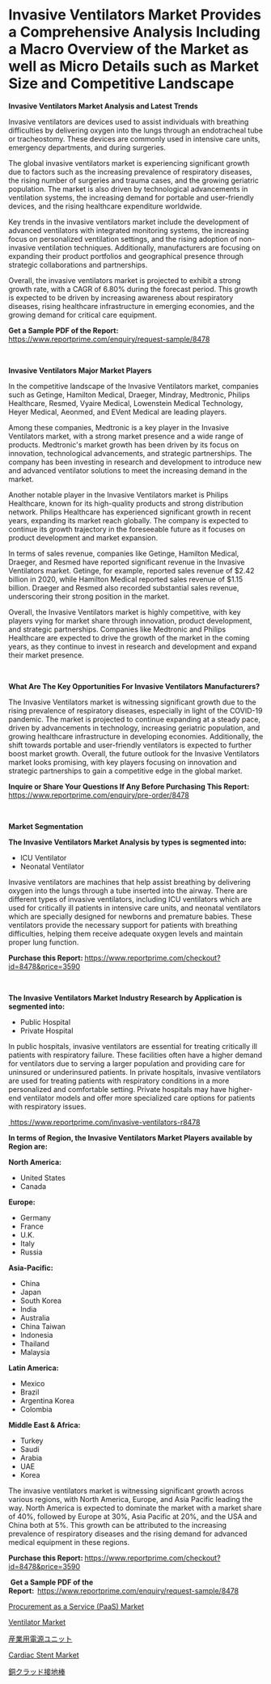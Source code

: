 <p><h1>Invasive Ventilators Market Provides a Comprehensive Analysis Including a Macro Overview of the Market as well as Micro Details such as Market Size and Competitive Landscape</h1></p><p><strong>Invasive Ventilators Market Analysis and Latest Trends</strong></p>
<p><p>Invasive ventilators are devices used to assist individuals with breathing difficulties by delivering oxygen into the lungs through an endotracheal tube or tracheostomy. These devices are commonly used in intensive care units, emergency departments, and during surgeries.</p><p>The global invasive ventilators market is experiencing significant growth due to factors such as the increasing prevalence of respiratory diseases, the rising number of surgeries and trauma cases, and the growing geriatric population. The market is also driven by technological advancements in ventilation systems, the increasing demand for portable and user-friendly devices, and the rising healthcare expenditure worldwide.</p><p>Key trends in the invasive ventilators market include the development of advanced ventilators with integrated monitoring systems, the increasing focus on personalized ventilation settings, and the rising adoption of non-invasive ventilation techniques. Additionally, manufacturers are focusing on expanding their product portfolios and geographical presence through strategic collaborations and partnerships.</p><p>Overall, the invasive ventilators market is projected to exhibit a strong growth rate, with a CAGR of 6.80% during the forecast period. This growth is expected to be driven by increasing awareness about respiratory diseases, rising healthcare infrastructure in emerging economies, and the growing demand for critical care equipment.</p></p>
<p><strong>Get a Sample PDF of the Report:&nbsp;</strong> <a href="https://www.reportprime.com/enquiry/request-sample/8478">https://www.reportprime.com/enquiry/request-sample/8478</a></p>
<p>&nbsp;</p>
<p><strong>Invasive Ventilators Major Market Players</strong></p>
<p><p>In the competitive landscape of the Invasive Ventilators market, companies such as Getinge, Hamilton Medical, Draeger, Mindray, Medtronic, Philips Healthcare, Resmed, Vyaire Medical, Lowenstein Medical Technology, Heyer Medical, Aeonmed, and EVent Medical are leading players.</p><p>Among these companies, Medtronic is a key player in the Invasive Ventilators market, with a strong market presence and a wide range of products. Medtronic's market growth has been driven by its focus on innovation, technological advancements, and strategic partnerships. The company has been investing in research and development to introduce new and advanced ventilator solutions to meet the increasing demand in the market.</p><p>Another notable player in the Invasive Ventilators market is Philips Healthcare, known for its high-quality products and strong distribution network. Philips Healthcare has experienced significant growth in recent years, expanding its market reach globally. The company is expected to continue its growth trajectory in the foreseeable future as it focuses on product development and market expansion.</p><p>In terms of sales revenue, companies like Getinge, Hamilton Medical, Draeger, and Resmed have reported significant revenue in the Invasive Ventilators market. Getinge, for example, reported sales revenue of $2.42 billion in 2020, while Hamilton Medical reported sales revenue of $1.15 billion. Draeger and Resmed also recorded substantial sales revenue, underscoring their strong position in the market.</p><p>Overall, the Invasive Ventilators market is highly competitive, with key players vying for market share through innovation, product development, and strategic partnerships. Companies like Medtronic and Philips Healthcare are expected to drive the growth of the market in the coming years, as they continue to invest in research and development and expand their market presence.</p></p>
<p>&nbsp;</p>
<p><strong>What Are The Key Opportunities For Invasive Ventilators Manufacturers?</strong></p>
<p><p>The Invasive Ventilators market is witnessing significant growth due to the rising prevalence of respiratory diseases, especially in light of the COVID-19 pandemic. The market is projected to continue expanding at a steady pace, driven by advancements in technology, increasing geriatric population, and growing healthcare infrastructure in developing economies. Additionally, the shift towards portable and user-friendly ventilators is expected to further boost market growth. Overall, the future outlook for the Invasive Ventilators market looks promising, with key players focusing on innovation and strategic partnerships to gain a competitive edge in the global market.</p></p>
<p><strong>Inquire or Share Your Questions If Any Before Purchasing This Report:</strong> <a href="https://www.reportprime.com/enquiry/pre-order/8478">https://www.reportprime.com/enquiry/pre-order/8478</a></p>
<p>&nbsp;</p>
<p><strong>Market Segmentation</strong></p>
<p><strong>The Invasive Ventilators Market Analysis by types is segmented into:</strong></p>
<p><ul><li>ICU Ventilator</li><li>Neonatal Ventilator</li></ul></p>
<p><p>Invasive ventilators are machines that help assist breathing by delivering oxygen into the lungs through a tube inserted into the airway. There are different types of invasive ventilators, including ICU ventilators which are used for critically ill patients in intensive care units, and neonatal ventilators which are specially designed for newborns and premature babies. These ventilators provide the necessary support for patients with breathing difficulties, helping them receive adequate oxygen levels and maintain proper lung function.</p></p>
<p><strong>Purchase this Report:&nbsp;</strong><a href="https://www.reportprime.com/checkout?id=8478&price=3590">https://www.reportprime.com/checkout?id=8478&price=3590</a></p>
<p>&nbsp;</p>
<p><strong>The Invasive Ventilators Market Industry Research by Application is segmented into:</strong></p>
<p><ul><li>Public Hospital</li><li>Private Hospital</li></ul></p>
<p><p>In public hospitals, invasive ventilators are essential for treating critically ill patients with respiratory failure. These facilities often have a higher demand for ventilators due to serving a larger population and providing care for uninsured or underinsured patients. In private hospitals, invasive ventilators are used for treating patients with respiratory conditions in a more personalized and comfortable setting. Private hospitals may have higher-end ventilator models and offer more specialized care options for patients with respiratory issues.</p></p>
<p><a href="https://www.reportprime.com/invasive-ventilators-r8478">&nbsp;https://www.reportprime.com/invasive-ventilators-r8478</a></p>
<p><strong>In terms of Region, the Invasive Ventilators Market Players available by Region are:</strong></p>
<p>
    <p> <strong> North America: </strong>
        <ul>
            <li>United States</li>
            <li>Canada</li>
        </ul>
        </p> 
    <p> <strong> Europe: </strong>
        <ul>
            <li>Germany</li>
            <li>France</li>
            <li>U.K.</li>
            <li>Italy</li>
            <li>Russia</li>
        </ul>
        </p> 
    <p> <strong> Asia-Pacific: </strong>
        <ul>
            <li>China</li>
            <li>Japan</li>
            <li>South Korea</li>
            <li>India</li>
            <li>Australia</li>
            <li>China Taiwan</li>
            <li>Indonesia</li>
            <li>Thailand</li>
            <li>Malaysia</li>
        </ul>
        </p> 
    <p> <strong> Latin America: </strong>
        <ul>
            <li>Mexico</li>
            <li>Brazil</li>
            <li>Argentina Korea</li>
            <li>Colombia</li>
        </ul>
        </p> 
    <p> <strong> Middle East & Africa: </strong>
        <ul>
            <li>Turkey</li>
            <li>Saudi</li>
            <li>Arabia</li>
            <li>UAE</li>
            <li>Korea</li>
        </ul>
    </p>
    </p>
<p><p>The invasive ventilators market is witnessing significant growth across various regions, with North America, Europe, and Asia Pacific leading the way. North America is expected to dominate the market with a market share of 40%, followed by Europe at 30%, Asia Pacific at 20%, and the USA and China both at 5%. This growth can be attributed to the increasing prevalence of respiratory diseases and the rising demand for advanced medical equipment in these regions.</p></p>
<p><strong>Purchase this Report: </strong><a href="https://www.reportprime.com/checkout?id=8478&price=3590">https://www.reportprime.com/checkout?id=8478&price=3590</a></p>
<p>&nbsp;<strong>Get a Sample PDF of the Report:&nbsp;&nbsp;</strong><a href="https://www.reportprime.com/enquiry/request-sample/8478">https://www.reportprime.com/enquiry/request-sample/8478</a></p>
<p><strong></strong></p>
<p><p><a href="https://www.linkedin.com/pulse/procurement-service-paas-market-analysis-size-global-industry-uwdmf">Procurement as a Service (PaaS) Market</a></p><p><a href="https://github.com/RyleeBauch2023/Market-Research-Report-List-1/blob/main/ventilator-market.md">Ventilator Market</a></p><p><a href="https://github.com/EthanMorar2011/Market-Research-Report-List-1/blob/main/240001277366.md">産業用電源ユニット</a></p><p><a href="https://github.com/AndreanneHane2023/Market-Research-Report-List-1/blob/main/cardiac-stent-market.md">Cardiac Stent Market</a></p><p><a href="https://github.com/dzy793153605/Market-Research-Report-List-2/blob/main/368200377365.md">銅クラッド接地棒</a></p></p>